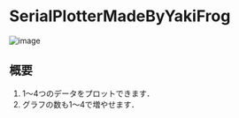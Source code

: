 # SerialPlotterMadeByYakiFrog

![image](https://github.com/YakiFrog/SerialPlotterMadeByYakiFrog/assets/43850587/ca9ddb7c-2a40-4013-bfbb-29dd92b633d2)

## 概要
1. 1〜4つのデータをプロットできます．
2. グラフの数も1〜4で増やせます．
